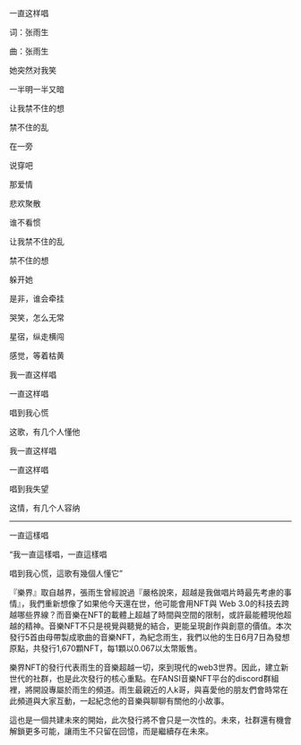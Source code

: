一直这样唱

词：张雨生

曲：张雨生

她突然对我笑

一半明一半又暗

让我禁不住的想

禁不住的乱

在一旁

说穿吧

那爱情

悲欢聚散

谁不看惯

让我禁不住的乱

禁不住的想

躲开她

是非，谁会牵挂

哭笑，怎么无常

星宿，纵走横闯

感觉，等着枯黄

我一直这样唱

一直这样唱

唱到我心慌

这歌，有几个人懂他

我一直这样唱

一直这样唱

唱到我失望

这情，有几个人容纳

----------

一直這樣唱

“我一直這樣唱，一直這樣唱

唱到我心慌，這歌有幾個人懂它”

『樂界』取自越界，張雨生曾經說過『嚴格說來，超越是我做唱片時最先考慮的事情』，我們重新想像了如果他今天還在世，他可能會用NFT與 Web 3.0的科技去跨越哪些界線？而音樂在NFT的載體上超越了時間與空間的限制，或許最能體現他超越的精神。音樂NFT不只是視覺與聽覺的結合，更能呈現創作與創意的價值。本次發行5首由母帶製成歌曲的音樂NFT，為紀念雨生，我們以他的生日6月7日為發想原點，共發行1,670顆NFT，每1顆以0.067以太幣販售。

樂界NFT的發行代表雨生的音樂超越一切，來到現代的web3世界。因此，建立新世代的社群，也是此次發行的核心重點。在FANSI音樂NFT平台的discord群組裡，將開設專屬於雨生的頻道。雨生最親近的人k哥，與喜愛他的朋友們會時常在此頻道與大家互動，一起紀念他的音樂與聊聊有關他的小故事。

這也是一個共建未來的開始，此次發行將不會只是一次性的。未來，社群還有機會解鎖更多可能，讓雨生不只留在回憶，而是繼續存在未來。

